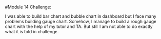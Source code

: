 #Module 14 Challenge:

I was able to build bar chart and bubble chart in dashboard but I face many problems building gauge chart. Somehow, I manage to build a rough gauge chart with the help of my tutor and TA. But still I am not able to do exactly what it is told in challenge.
